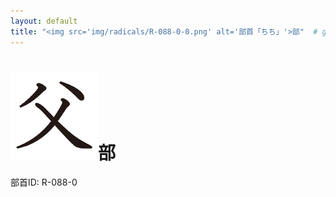 ```yaml
---
layout: default
title: "<img src='img/radicals/R-088-0-0.png' alt='部首「ちち」'>部"  # glyphをタイトルに使用
---
```


# <img src='img/radicals/R-088-0-0.png' alt='部首「ちち」'>部
部首ID: R-088-0
